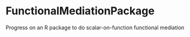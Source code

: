 # FunctionalMediationPackage
Progress on an R package to do scalar-on-function functional mediation 

